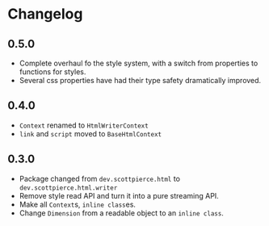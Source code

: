 # Changelog

## 0.5.0
* Complete overhaul fo the style system, with a switch from properties to functions for styles.
* Several css properties have had their type safety dramatically improved.

## 0.4.0
* `Context` renamed to `HtmlWriterContext`
* `link` and `script` moved to `BaseHtmlContext`

## 0.3.0
* Package changed from `dev.scottpierce.html` to `dev.scottpierce.html.writer`
* Remove style read API and turn it into a pure streaming API.
* Make all `Context`s, `inline class`es.
* Change `Dimension` from a readable object to an `inline class`.